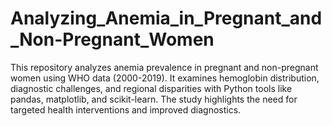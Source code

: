 # Analyzing_Anemia_in_Pregnant_and_Non-Pregnant_Women
This repository analyzes anemia prevalence in pregnant and non-pregnant women using WHO data (2000-2019). It examines hemoglobin distribution, diagnostic challenges, and regional disparities with Python tools like pandas, matplotlib, and scikit-learn. The study highlights the need for targeted health interventions and improved diagnostics.
